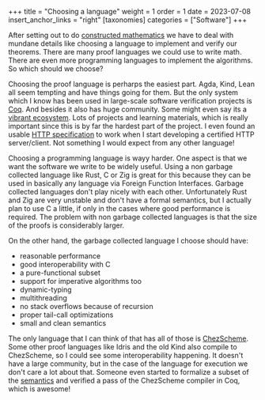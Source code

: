 +++
title = "Choosing a language"
weight = 1
order = 1
date = 2023-07-08
insert_anchor_links = "right"
[taxonomies]
categories = ["Software"]
+++

After setting out to do [constructed mathematics](@/constructed-mathematics.md) we have to deal with mundane details like choosing a language to implement and verify our theorems. There are many proof languages we could use to write math. There are even more programming languages to implement the algorithms. So which should we choose?

Choosing the proof language is perharps the easiest part. Agda, Kind, Lean all seem tempting and have things going for them. But the only system which I know has been used in large-scale software verification projects is [Coq](https://coq.inria.fr/). And besides it also has huge community. Some might even say its a [vibrant ecosystem](https://www.cs.princeton.edu/~appel/papers/ecosystem.pdf). Lots of projects and learning materials, which is really important since this is by far the hardest part of the project. I even found an usable [HTTP specification](https://github.com/liyishuai/coq-http) to work when I start developing a certified HTTP server/client. Not something I would expect from any other language!

Choosing a programming language is wayy harder. One aspect is that we want the software we write to be widely useful. Using a non garbage collected language like Rust, C or Zig is great for this because they can be used in basically any language via Foreign Function Interfaces. Garbage collected languages don't play nicely with each other. Unfortunately Rust and Zig are very unstable and don't have a formal semantics, but I actually plan to use C a little, if only in the cases where good performance is required. The problem with non garbage collected languages is that the size of the proofs is considerably larger.

On the other hand, the garbage collected language I choose should have:

* reasonable performance
* good interoperability with C
* a pure-functional subset
* support for imperative algorithms too
* dynamic-typing
* multithreading
* no stack overflows because of recursion
* proper tail-call optimizations
* small and clean semantics

The only language that I can think of that has all of those is [ChezScheme](https://cisco.github.io/ChezScheme/). Some other proof languages like Idris and the old Kind also compile to ChezScheme, so I could see some interoperability happening. It doesn't have a large community, but in the case of the language for execution we don't care a lot about that. Someone even started to formalize a subset of the [semantics](https://github.com/ianatol/vchez) and verified a pass of the ChezScheme compiler in Coq, which is awesome!
